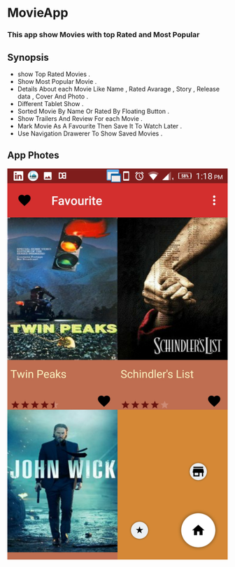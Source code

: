 # MovieApp
### This app show Movies with top Rated and Most Popular 
## Synopsis 
- show Top Rated Movies .
- Show Most Popular Movie .
- Details About each Movie Like Name , Rated Avarage , Story , Release data , Cover And Photo .
- Different Tablet Show .
- Sorted Movie By Name Or Rated By Floating Button .
- Show Trailers And Review For each Movie .
- Mark Movie As A Favourite Then Save It To Watch Later .
- Use Navigation Drawerer To Show Saved Movies .
## App Photes
![App View](Screenshot_20180221-131831.jpeg)




